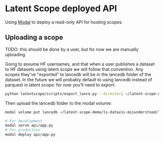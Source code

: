 # Latent Scope deployed API

Using [Modal](https://modal.com/) to deploy a read-only API for hosting scopes.

## Uploading a scope

TODO: this should be done by a user, but for now we are manually uploading

Going to assume HF usernames, and that when a user publishes a dataset to HF datasets using latent scope we will follow that convention. Any scopes they've "exported" to lancedb will be in the lancedb folder of the dataset.
In the future we will probably default to using lancedb instead of parquest in latent scope.
for now you'll need to export:
```bash
python latentscope/scripts/export_lance.py --directory ~/latent-scope-demo --dataset ls-datavis-misunderstood --scope_id scopes-001 --metric cosine 
```

Then upload the lancedb folder to the modal volume:

```bash
modal volume put lancedb ~/latent-scope-demo/ls-datavis-misunderstood/lancedb enjalot/ls-datavis-misunderstood
```

```bash
# for development
modal serve api/app.py
# for production
modal deploy api/app.py
```

